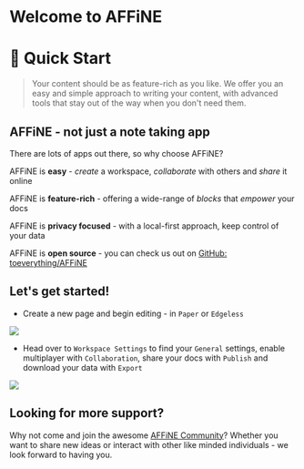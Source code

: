 # Welcome to AFFiNE

# 👋 Quick Start

> Your content should be as feature-rich as you like. We offer you an easy and simple approach to writing your content, with advanced tools that stay out of the way when you don't need them.

## AFFiNE - not just a note taking app

There are lots of apps out there, so why choose AFFiNE?

AFFiNE is **easy** - _create_ a workspace, _collaborate_ with others and _share_ it online

AFFiNE is **feature-rich** - offering a wide-range of _blocks_ that _empower_ your docs

AFFiNE is **privacy focused** - with a local-first approach, keep control of your data

AFFiNE is **open source** - you can check us out on [GitHub: toeverything/AFFiNE](https://github.com/toeverything/affine)

## Let's get started!

- Create a new page and begin editing - in `Paper` or `Edgeless`

![](https://cdn.affine.pro/63412d45336009801a0273e4bdde39492984198d0f813ecd8b8be8b6.gif)

- Head over to `Workspace Settings` to find your `General` settings, enable multiplayer with `Collaboration`, share your docs with `Publish` and download your data with `Export`

![](https://cdn.affine.pro/34043644b47f7bab79255a80e1b11d6cb173ec9d2eb0e3208c7badd2.png)

## Looking for more support?

Why not come and join the awesome [AFFiNE Community](https://community.affine.pro)? Whether you want to share new ideas or interact with other like minded individuals - we look forward to having you.

